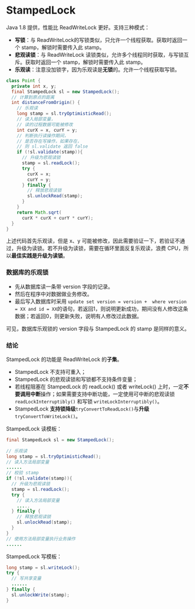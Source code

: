 # StampedLock

Java 1.8 提供，性能比 ReadWriteLock 更好。支持三种模式：

* **写锁**：与 ReadWriteLock的写锁类似，只允许一个线程获取。获取时返回一个 stamp，解锁时需要传入此 stamp。
* **悲观读锁**：与 ReadWriteLock 读锁类似，允许多个线程同时获取，与写锁互斥。获取时返回一个 stamp，解锁时需要传入此 stamp。
* **乐观读**：注意没加锁字，因为乐观读是**无锁**的。允许一个线程获取写锁。

```java
class Point {
  private int x, y;
  final StampedLock sl = new StampedLock();
  // 计算到原点的距离  
  int distanceFromOrigin() {
    // 乐观读
    long stamp = sl.tryOptimisticRead();
    // 读入局部变量，
    // 读的过程数据可能被修改
    int curX = x, curY = y;
    // 判断执行读操作期间，
    // 是否存在写操作，如果存在，
    // 则 sl.validate 返回 false
    if (!sl.validate(stamp)){
      // 升级为悲观读锁
      stamp = sl.readLock();
      try {
        curX = x;
        curY = y;
      } finally {
        // 释放悲观读锁
        sl.unlockRead(stamp);
      }
    }
    return Math.sqrt(
      curX * curX + curY * curY);
  }
}
```

上述代码首先乐观读，但是 x、y 可能被修改，因此需要验证一下，若验证不通过，升级为读锁。若不升级为读锁，需要在循环里面反复乐观读，浪费 CPU，所以**最佳实践是升级为读锁**。

### 数据库的乐观锁

* 先从数据库读一条带 version 字段的记录。
* 然后在程序中对数据做业务修改。
* 最后写入数据库时采用 `update set version = version +  where version = XX and id = XX`的语句，若返回1，则说明更新成功，期间没有人修改这条数据；若返回0，则更新失败，说明有人修改过此数据。

可见，数据库乐观锁的 version 字段与 StampedLock 的 stamp 是同样的意义。

### 结论

StampedLock 的功能是 ReadWriteLock 的**子集**。

* StampedLock 不支持可重入；
* StampedLock 的悲观读锁和写锁都不支持条件变量；
* 若线程阻塞在 StampedLock 的 readLock\(\) 或者 writeLock\(\) 上时，一定**不要调用中断**操作；如果需要支持中断功能，一定使用可中断的悲观读锁 `readLockInterruptibly()` 和写锁 `writeLockInterruptibly()`。
* StampedLock **支持锁降级**`tryConvertToReadLock()`与**升级**`tryConvertToWriteLock()`。

StampedLock 读模板：

```java
final StampedLock sl = new StampedLock();
 
// 乐观读
long stamp = sl.tryOptimisticRead();
// 读入方法局部变量
......
// 校验 stamp
if (!sl.validate(stamp)){
  // 升级为悲观读锁
  stamp = sl.readLock();
  try {
    // 读入方法局部变量
    .....
  } finally {
    // 释放悲观读锁
    sl.unlockRead(stamp);
  }
}
// 使用方法局部变量执行业务操作
......
```

StampedLock 写模板：

```java
long stamp = sl.writeLock();
try {
  // 写共享变量
  ......
} finally {
  sl.unlockWrite(stamp);
}
```

